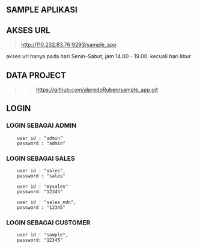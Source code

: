 ## SAMPLE APLIKASI 

## AKSES URL
> http://110.232.83.76:9293/sample_app

akses url hanya pada hari Senin-Sabut,  jam 14.00 - 19.00. kecuali hari libur

## DATA PROJECT
>> https://github.com/alpredoRuben/sample_app.git



## LOGIN

### LOGIN SEBAGAI ADMIN
```
    user id : "admin"
    password : "admin"
```

### LOGIN SEBAGAI SALES
```
    user id : "sales",
    password : "sales"

    user id : "mysales"
    password: "12345"

    user id : "sales_mdn",
    password : "12345"
```

### LOGIN SEBAGAI CUSTOMER
```
    user id : "sample",
    password: "12345"
```
